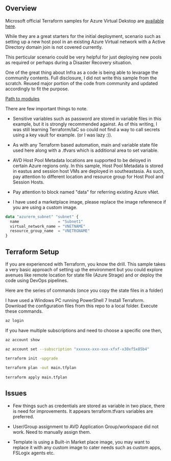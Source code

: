 ## Overview

Microsoft official Terraform samples for Azure Virtual Dekstop are [available here](https://learn.microsoft.com/en-us/azure/developer/terraform/configure-azure-virtual-desktop).

While they are a great starters for the initial deployment, scenario such as setting up a new host pool in an existing Azure Virtual network with a Active Directory domain join is not covered currently. 

This perticular scenario could be very helpful for just deploying new pools as required or perhaps during a Disaster Recovery situation.

One of the great thing about Infra as a code is being able to levarage the community contents. Full disclosure, I did not write this sample from the scratch. Reused major portion of the code from  community and updated accordingly to fit the purpose.

[Path to modules](https://github.com/ravibak/AVD/tree/main/IaC/terraform/ExistingADandVNET)



There are few important things to note.

- Sensitive variables such as password are stored in variable files in this example, but it is strongly recommended against. As of this writing, I was still learning Terraform/IaC so could not find a way to call secrets using a key vault for example. (or I was lazy :)).

- As with any Terraform based automation, main and variable state file used here along with a .tfvars which is additional area to set variable.

- AVD Host Pool Metadata locations are supported to be deloyed in certain Azure regions only. In this sample, Host Pool Metadata is stored in eastus and session host VMs are deployed in southeastasia. As such, pay attention to different location and resource group for Host Pool and Session Hosts.

- Pay attention to block named "data" for referring existing Azure vNet.

- I have used a marketplace image, please replace the image referenece if you are using a custom image. 



```terraform
data "azurerm_subnet" "subnet" {
  name                 = "Subnet1"
  virtual_network_name = "VNETNAME"
  resource_group_name  = "VNETRGNAME"
}
```
## Terraform Setup

If you are experienced with Terraform, you  know the drill.
This sample takes a very basic approach of setting up the environment but you could explore avenues like remote location for state file (Azure Strage) and or deploy the code using DevOps pipelines. 

Here are the series of commands (once you copy the state files in a folder)

I have used a Windows PC running PowerShell 7
Install Terraform. 
Download the configuration files from this repo to a local folder. 
Execute these commands.

```sh
az login
```

If you have multiple subscriptions and need to choose a specific one then,

```sh
az account show

az account set --subscription "xxxxxx-xxx-xxx-xfxf-x30xf5x85b4"

terraform init -upgrade
 
terraform plan -out main.tfplan
 
terraform apply main.tfplan
```

## Issues

- Few things such as credentials are stored as variable in two place, there is need for improvements. It appears terraform.tfvars variables are preferred. 

- User/Group assignment to AVD Application Group/workspace did not work. Need to manually assign them. 

- Template is using a Built-in Market place image, you may want to replace it with any custom image to cater needs such as custom apps, FSLogix agents etc. 


